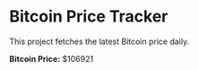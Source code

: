 # Bitcoin Price Tracker

This project fetches the latest Bitcoin price daily.

**Bitcoin Price:** $106921
